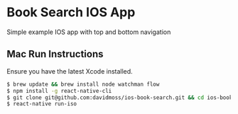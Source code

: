 # Book Search IOS App

Simple example IOS app with top and bottom navigation

## Mac Run Instructions

Ensure you have the latest Xcode installed.

``` bash
$ brew update && brew install node watchman flow
$ npm install -g react-native-cli
$ git clone git@github.com:davidmoss/ios-book-search.git && cd ios-book-search
$ react-native run-iso
```
